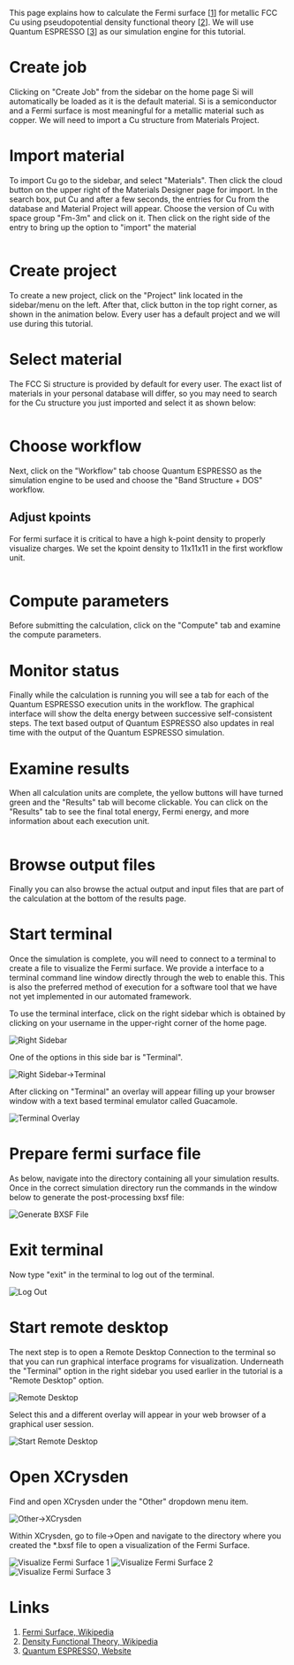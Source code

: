 <!-- TODO by TB -->

This page explains how to calculate the Fermi surface [[1](#links)] for metallic FCC Cu using pseudopotential density functional theory [[2](#links)]. We will use Quantum ESPRESSO [[3](#links)] as our simulation engine for this tutorial.

# Create job

Clicking on "Create Job" from the sidebar on the home page Si will automatically be loaded as it is the default material.  Si is a semiconductor and a Fermi surface is most meaningful for a metallic material such as copper.  We will need to import a Cu structure from Materials Project.

# Import material

To import Cu go to the sidebar, and select "Materials".  Then click the cloud button on the upper right of the Materials Designer page for import.  In the search box, put Cu and after a few seconds, the entries for Cu from the database and Material Project will appear.  Choose the version of Cu with space group "Fm-3m" and click on it.  Then click on the right side of the entry to bring up the option to "import" the material

<img data-gifffer="/images/ImportCu.gif" />

# Create project

To create a new project, click on the "Project" link located in the sidebar/menu on the left. After that, click <i class="zmdi zmdi-plus-circle zmdi-hc-border"></i> button in the top right corner, as shown in the animation below. Every user has a default project and we will use during this tutorial.

# Select material

The FCC Si structure is provided by default for every user.  The exact list of materials in your personal database will differ, so you may need to search for the Cu structure you just imported and select it as shown below:

<img data-gifffer="/images/CreateCuJob.gif" />

# Choose workflow

Next, click on the "Workflow" tab choose Quantum ESPRESSO as the simulation engine to be used and choose the "Band Structure + DOS" workflow.

## Adjust kpoints

For fermi surface it is critical to have a high k-point density to properly visualize charges.  We set the kpoint density to 11x11x11 in the first workflow unit.

<img data-gifffer="/images/ChargeCu2.gif" />

# Compute parameters

Before submitting the calculation, click on the "Compute" tab and examine the compute parameters.


# Monitor status

Finally while the calculation is running you will see a tab for each of the Quantum ESPRESSO execution units in the workflow.  The graphical interface will show the delta energy between successive self-consistent steps.  The text based output of Quantum ESPRESSO also updates in real time with the output of the Quantum ESPRESSO simulation.

# Examine results

When all calculation units are complete, the yellow buttons will have turned green and the "Results" tab will become clickable.  You can click on the "Results" tab to see the final total energy, Fermi energy, and more information about each execution unit.

<img data-gifffer="/images/ConvergeStep6.gif" />

# Browse output files

Finally you can also browse the actual output and input files that are part of the calculation at the bottom of the results page.

# Start terminal

Once the simulation is complete, you will need to connect to a terminal to create a file to visualize the Fermi surface.  We provide a interface to a terminal command line window directly through the web to enable this.  This is also the preferred method of execution for a software tool that we have not yet implemented in our automated framework.

To use the terminal interface, click on the right sidebar which is obtained by clicking on your username in the upper-right corner of the home page.

![Right Sidebar](../../images/RightSidebar.png "Right Sidebar")

One of the options in this side bar is "Terminal".

![Right Sidebar->Terminal](../../images/StartTerminal.png "Right Sidebar->Terminal")

After clicking on "Terminal" an overlay will appear filling up your browser window with a text based terminal emulator called Guacamole.

![Terminal Overlay](../../images/LogInToTerminal.png "Terminal Overlay")

# Prepare fermi surface file

As below, navigate into the directory containing all your simulation results.  Once in the correct simulation directory run the commands in the window below to generate the post-processing bxsf file:

![Generate BXSF File](../../images/GenerateBXSFFile.png "Generate BXSF File")

# Exit terminal

Now type "exit" in the terminal to log out of the terminal.

![Log Out](../../images/LogoutOfTerminal.png "Log Out")

# Start remote desktop

The next step is to open a Remote Desktop Connection to the terminal so that you can run graphical interface programs for visualization.  Underneath the "Terminal" option in the right sidebar you used earlier in the tutorial is a "Remote Desktop" option.

![Remote Desktop](../../images/ChooseRemoteDesktop.png "Remote Desktop")

Select this and a different overlay will appear in your web browser of a graphical user session.

![Start Remote Desktop](../../images/StartRemoteDesktop.png "Start Remote Desktop")

# Open XCrysden

Find and open XCrysden under the "Other" dropdown menu item.

![Other->XCrysden](../../images/RemoteDesktopApps.png "Other->XCrysden")

Within XCrysden, go to file->Open and navigate to the directory where you created the *.bxsf file to open a visualization of the Fermi Surface.

![Visualize Fermi Surface 1](../../images/FermiSurface1.png "Visualize Fermi Surface 1")
![Visualize Fermi Surface 2](../../images/FermiSurface2.png "Visualize Fermi Surface 2")
![Visualize Fermi Surface 3](../../images/FermiSurface3.png "Visualize Fermi Surface 3")

# Links

1. [Fermi Surface, Wikipedia](https://en.wikipedia.org/wiki/Fermi_surface)
2. [Density Functional Theory, Wikipedia](https://en.wikipedia.org/wiki/Density_functional_theory)
3. [Quantum ESPRESSO, Website](http://www.quantum-espresso.org/)
